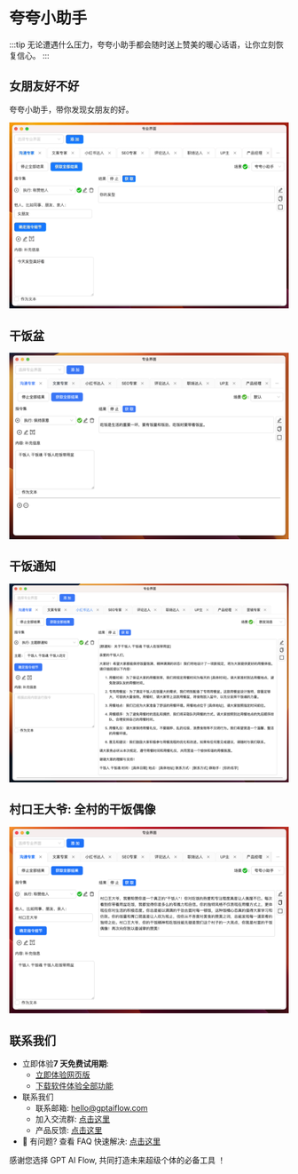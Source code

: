 # 夸夸小助手

:::tip
无论遭遇什么压力，夸夸小助手都会随时送上赞美的暖心话语，让你立刻恢复信心。
:::

## 女朋友好不好

夸夸小助手，带你发现女朋友的好。

![](./img/5-praiseAssitant/2023-09-22-img-22-demo-communicationExpert-praiseAssitant.gif)

## 干饭盆

![](./img/5-praiseAssitant/2023-09-22-img-17-demo-communicationExpert-buildIn.png)

## 干饭通知

![](./img/5-praiseAssitant/2023-09-22-img-18-demo-communicationExpert-groupNotice.png)

## 村口王大爷: 全村的干饭偶像

![](./img/5-praiseAssitant/2023-09-22-img-19-demo-communicationExpert-praiseAssistant.png)

## 联系我们

- 立即体验**7 天免费试用期**:
  - [立即体验网页版](https://www.app.gptaiflow.com/login)
  - [下载软件体验全部功能](/download)
- 联系我们
  - 联系邮箱: hello@gptaiflow.com
  - 加入交流群: [点击这里](/communication-group)
  - 产品反馈: [点击这里](https://wj.qq.com/s2/13154598/1770/)
- 💬 有问题? 查看 FAQ 快速解决: [点击这里](/docs/proudct/gpt-ai-flow-guide-and-faq)

感谢您选择 GPT AI Flow, 共同打造未来超级个体的必备工具 ！
